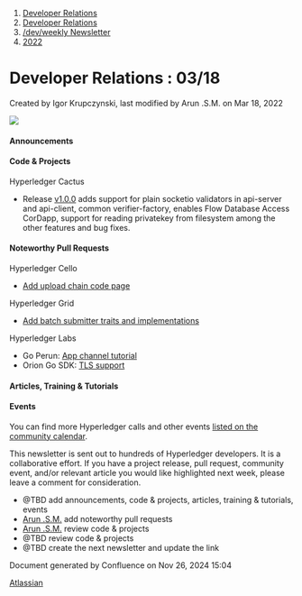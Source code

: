 1. [Developer Relations](index.html)
2. [Developer Relations](Developer-Relations_17170434.html)
3. [/dev/weekly Newsletter](17170445.html)
4. [2022](2022_17170473.html)

# Developer Relations : 03/18

Created by Igor Krupczynski, last modified by Arun .S.M. on Mar 18, 2022

![](attachments/17170434/17171308.png?height=169)

#### Announcements

#### Code &amp; Projects

Hyperledger Cactus

- Release [v1.0.0](https://github.com/hyperledger/cactus/releases/tag/v1.0.0) adds support for plain socketio validators in api-server and api-client, common verifier-factory, enables Flow Database Access CorDapp, support for reading privatekey from filesystem among the other features and bug fixes.

#### Noteworthy Pull Requests

Hyperledger Cello

- [Add upload chain code page](https://github.com/hyperledger/cello/pull/424)

Hyperledger Grid

- [Add batch submitter traits and implementations](https://github.com/hyperledger/grid/pull/1346)

Hyperledger Labs

- Go Perun: [App channel tutorial](https://github.com/hyperledger-labs/perun-doc/pull/71)
- Orion Go SDK: [TLS support](https://github.com/hyperledger-labs/orion-sdk-go/pull/122)

#### Articles, Training &amp; Tutorials

#### Events

You can find more Hyperledger calls and other events [listed on the community calendar](https://lf-hyperledger.atlassian.net/wiki/display/HYP/Calendar+of+Public+Meetings).

This newsletter is sent out to hundreds of Hyperledger developers. It is a collaborative effort. If you have a project release, pull request, community event, and/or relevant article you would like highlighted next week, please leave a comment for consideration.

- @TBD add announcements, code &amp; projects, articles, training &amp; tutorials, events
- [Arun .S.M.](https://lf-hyperledger.atlassian.net/wiki/people/621a0e5097d313006ba7386a?ref=confluence) add noteworthy pull requests
- [Arun .S.M.](https://lf-hyperledger.atlassian.net/wiki/people/621a0e5097d313006ba7386a?ref=confluence) review code &amp; projects
- @TBD review code &amp; projects
- @TBD create the next newsletter and update the link

Document generated by Confluence on Nov 26, 2024 15:04

[Atlassian](http://www.atlassian.com/)
